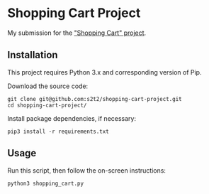 # Shopping Cart Project

My submission for the ["Shopping Cart" project](https://github.com/prof-rossetti/nyu-info-2335-70-201706/blob/master/projects/shopping-cart/project.md).

## Installation

This project requires Python 3.x and corresponding version of Pip.

Download the source code:

```shell
git clone git@github.com:s2t2/shopping-cart-project.git
cd shopping-cart-project/
```

Install package dependencies, if necessary:

```shell
pip3 install -r requirements.txt
```

## Usage

Run this script, then follow the on-screen instructions:

```shell
python3 shopping_cart.py
```
